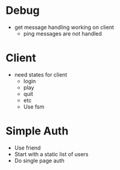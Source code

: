 # Debug
* get message handling working on client
	* ping messages are not handled

# Client
* need states for client
	* login
	* play
	* quit
	* etc
	* Use fsm

# Simple Auth
* Use friend
* Start with a static list of users
* Do single page auth

